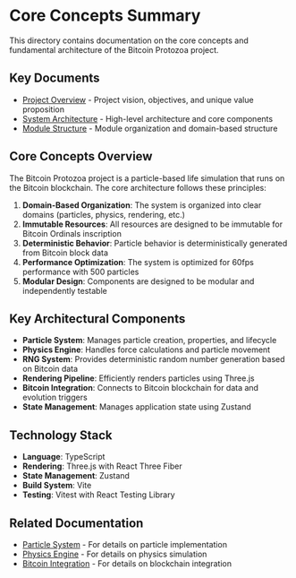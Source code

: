 # Core Concepts Summary

This directory contains documentation on the core concepts and fundamental architecture of the Bitcoin Protozoa project.

## Key Documents

- [Project Overview](01_project_overview.md) - Project vision, objectives, and unique value proposition
- [System Architecture](02_system_architecture.md) - High-level architecture and core components
- [Module Structure](03_module_structure.md) - Module organization and domain-based structure

## Core Concepts Overview

The Bitcoin Protozoa project is a particle-based life simulation that runs on the Bitcoin blockchain. The core architecture follows these principles:

1. **Domain-Based Organization**: The system is organized into clear domains (particles, physics, rendering, etc.)
2. **Immutable Resources**: All resources are designed to be immutable for Bitcoin Ordinals inscription
3. **Deterministic Behavior**: Particle behavior is deterministically generated from Bitcoin block data
4. **Performance Optimization**: The system is optimized for 60fps performance with 500 particles
5. **Modular Design**: Components are designed to be modular and independently testable

## Key Architectural Components

- **Particle System**: Manages particle creation, properties, and lifecycle
- **Physics Engine**: Handles force calculations and particle movement
- **RNG System**: Provides deterministic random number generation based on Bitcoin data
- **Rendering Pipeline**: Efficiently renders particles using Three.js
- **Bitcoin Integration**: Connects to Bitcoin blockchain for data and evolution triggers
- **State Management**: Manages application state using Zustand

## Technology Stack

- **Language**: TypeScript
- **Rendering**: Three.js with React Three Fiber
- **State Management**: Zustand
- **Build System**: Vite
- **Testing**: Vitest with React Testing Library

## Related Documentation

- [Particle System](../particles/00_summary.md) - For details on particle implementation
- [Physics Engine](../physics/00_summary.md) - For details on physics simulation
- [Bitcoin Integration](../bitcoin/00_summary.md) - For details on blockchain integration
